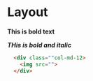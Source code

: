 # Layout

**This is bold text**

***THis is bold and italic***

```HTML
  <div class=""col-md-12>
    <img src="">
  </div>
  ```
  
  ~~~this is discounted price~~~
